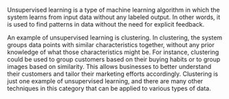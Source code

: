 Unsupervised learning is a type of machine learning algorithm in which the system learns from input data without any labeled output. In other words, it is used to find patterns in data without the need for explicit feedback.

An example of unsupervised learning is clustering. In clustering, the system groups data points with similar characteristics together, without any prior knowledge of what those characteristics might be. For instance, clustering could be used to group customers based on their buying habits or to group images based on similarity. This allows businesses to better understand their customers and tailor their marketing efforts accordingly. Clustering is just one example of unsupervised learning, and there are many other techniques in this category that can be applied to various types of data.